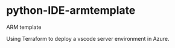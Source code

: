# python-IDE-armtemplate
ARM template 

Using Terraform to deploy a vscode server environment in Azure. 
